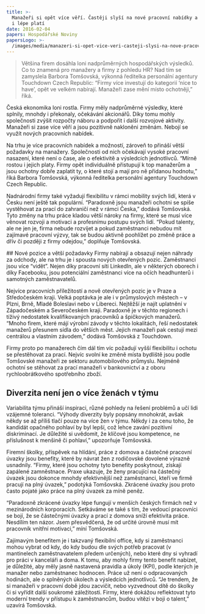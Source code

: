 ```yaml
---
title: >-
  Manažeři si opět více věří. Častěji slyší na nové pracovní nabídky a firmy je
  i lépe platí
date: 2016-02-04
papers: Hospodářské Noviny
papersLogo: >-
  /images/media/manazeri-si-opet-vice-veri-casteji-slysi-na-nove-pracovni-nabidky-a-firmy-je-i-lepe-plati/papersLogo.png
---
```

> Většina firem dosáhla loni nadprůměrných hospodářských výsledků. Co to znamená pro manažery a firmy z pohledu HR? Nad tím se zamyslela Barbora Tomšovská, výkonná ředitelka personální agentury Touchdown Czech Republic: “Firmy více investují do kategorií ‘nice to have’, opět ve velkém nabírají. Manažeři zase mění místo ochotněji,” říká.

Česká ekonomika loni rostla. Firmy měly nadprůměrné výsledky, které splnily, mnohdy i překonaly, očekávání akcionářů. Díky tomu mohly společnosti zvýšit rozpočty náboru a podpořit i další rozvojové aktivity. Manažeři si zase více věří a jsou pozitivně nakloněni změnám. Nebojí se využít nových pracovních nabídek.

Na trhu je více pracovních nabídek a možností, zároveň to přináší větší požadavky na manažery. Společnosti od nich očekávají vysoké pracovní nasazení, které není o čase, ale o efektivitě a výsledcích jednotlivců. “Mírně rostou i jejich platy. Firmy opět individuálně přistupují k top manažerům a jsou ochotny dobře zaplatit ty, o které stojí a mají pro ně přidanou hodnotu,” říká Barbora Tomšovská, výkonná ředitelka personální agentury Touchdown Czech Republic.

Nadnárodní firmy také vyžadují flexibilitu v rámci mobility svých lidí, která v Česku není ještě tak populární. “Paradoxně jsou manažeři ochotni se spíše vystěhovat za prací do zahraničí než v rámci Česka,” dodává Tomšovská. Tyto změny na trhu práce kladou větší nároky na firmy, které se musí více věnovat rozvoji a motivaci a profesnímu postupu svých lidí. “Pokud talenty, ale ne jen je, firma nebude rozvíjet a pokud zaměstnanci nebudou mít zajímavé pracovní výzvy, tak se budou aktivně poohlížet po změně práce a dřív či později z firmy odejdou,” doplňuje Tomšovská.

\##&nbsp;Nové pozice a větší požadavky
Firmy nabírají a obsazují nejen náhrady za odchody, ale na trhu je i spousta nových otevřených pozic. Zaměstnanci jsou více “vidět”. Nejen díky pracovní síti LinkedIn, ale v některých oborech i díky Facebooku, jsou potenciální zaměstnanci více na očích headhunterů i samotných zaměstnavatelů.

Nejvíce pracovních příležitostí a nově otevřených pozic je v Praze a Středočeském kraji. Velká poptávka je ale i v průmyslových městech – v Plzni, Brně, Mladé Boleslavi nebo v Libereci. Nejtěžší je najít uplatnění v Západočeském a Severočeském kraji. Paradoxně je v těchto regionech i tíživý nedostatek kvalifikovaných pracovníků a špičkových manažerů. “Mnoho firem, které májí výrobní závody v těchto lokalitách, řeší nedostatek manažerů přesunem sídla do větších měst. Jejich manažeři pak cestují mezi centrálou a vlastním závodem,” dodává Tomšovská z Touchdown.

Firmy proto po manažerech čím dál tím víc požadují vyšší flexibilitu i ochotu se přestěhovat za prací. Nejvíc svolní ke změně místa bydliště jsou podle Tomšovské manažeři ze sektoru automobilového průmyslu. Nejméně ochotní se stěhovat za prací manažeři v bankovnictví a z oboru rychloobrátkového spotřebního zboží.

## Diverzita není jen o více ženách v týmu

Variabilita týmu přináší inspiraci, různé pohledy na řešení problémů a učí lidi vzájemné toleranci. “Výhody diverzity byly popsány mnohokrát, avšak někdy se až příliš tlačí pouze na více žen v týmu. Někdy i za cenu toho, že kandidát opačného pohlaví by byl lepší, což lehce zavání pozitivní diskriminací. Je důležité si uvědomit, že klíčové jsou kompetence, ne příslušnost k menšině či pohlaví,” upozorňuje Tomšovská.

Firemní školky, příspěvek na hlídání, práce z domova a částečné pracovní úvazky jsou benefity, které by návrat žen z rodičovské dovolené výrazně usnadnily. “Firmy, které jsou ochotny tyto benefity poskytnout, získají zapálené zamněstnace. Praxe ukazuje, že ženy pracující na částečný úvazek jsou dokonce mnohdy efektivnější než zaměstnanci, kteří ve firmě pracují na plný úvazek,” podotýká Tomšovská. Zkrácené úvazky jsou proto často pojaté jako práce na plný úvazek za míně peněz.

“Paradoxně zkrácené úvazky lépe fungují v menších českých firmách než v mezinárodních korporacích. Setkáváme se také s tím, že vedoucí pracovníci se bojí, že se částečnými úvazky a prací z domova sníží efektivita práce. Nesdílím ten názor. Jsem přesvědčená, že od určité úrovně musí mít pracovník vnitřní motivaci,” míní Tomšovská.

Zajímavým benefitem je i takzvaný flexibilní office, kdy si zaměstnanci mohou vybrat od kdy, do kdy budou dle svých potřeb pracovat (v mantinelech zaměstnavatelem předem určených), nebo které dny si vyhradí pro práci v kanceláři a doma. K tomu, aby mohly firmy tento benefit nabízet, je důležité, aby měly jasně nastavená pravidla a úkoly (KPI), podle kterých je manažer nebo zaměstnanec hodnocen. Práce už není o odpracovaných hodinách, ale o splněných úkolech a výsledcích jednotlivců. “Je trendem, že si manažeři v pracovní době jdou zacvičit, nebo vyzvednout dítě do školky či si vyřídit další soukromé záležitosti. Firmy, které dokážou reflektovat tyto moderní trendy v přístupu k zaměstnancům, budou vítězi v boji o talent,” uzavírá Tomšovská.
